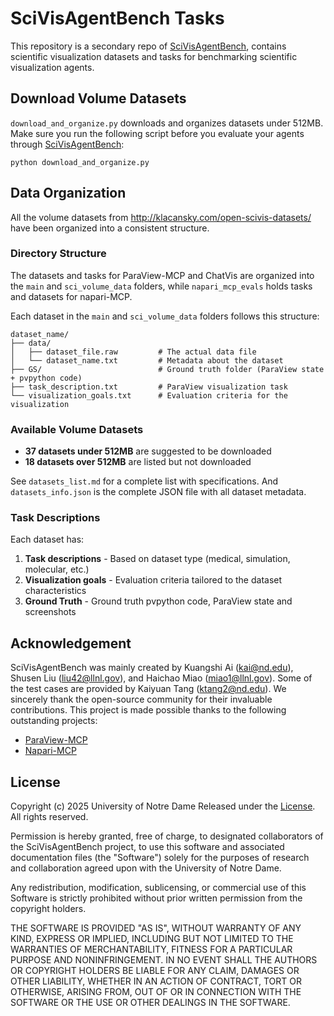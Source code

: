 # SciVisAgentBench Tasks

This repository is a secondary repo of [SciVisAgentBench](https://github.com/KuangshiAi/SciVisAgentBench), contains scientific visualization datasets and tasks for benchmarking scientific visualization agents.

## Download Volume Datasets
`download_and_organize.py` downloads and organizes datasets under 512MB. Make sure you run the following script before you evaluate your agents through [SciVisAgentBench](https://github.com/KuangshiAi/SciVisAgentBench):
```shell
python download_and_organize.py
```

## Data Organization

All the volume datasets from http://klacansky.com/open-scivis-datasets/ have been organized into a consistent structure.

### Directory Structure

The datasets and tasks for ParaView-MCP and ChatVis are organized into the `main` and `sci_volume_data` folders, while `napari_mcp_evals` holds tasks and datasets for napari-MCP.


Each dataset in the `main` and `sci_volume_data` folders follows this structure:
```
dataset_name/
├── data/
│   ├── dataset_file.raw         # The actual data file
│   └── dataset_name.txt         # Metadata about the dataset
├── GS/                          # Ground truth folder (ParaView state + pvpython code)
├── task_description.txt         # ParaView visualization task
└── visualization_goals.txt      # Evaluation criteria for the visualization
```

### Available Volume Datasets

- **37 datasets under 512MB** are suggested to be downloaded
- **18 datasets over 512MB** are listed but not downloaded

See `datasets_list.md` for a complete list with specifications. And `datasets_info.json` is the complete JSON file with all dataset metadata.

### Task Descriptions

Each dataset has:
1. **Task descriptions** - Based on dataset type (medical, simulation, molecular, etc.)
2. **Visualization goals** - Evaluation criteria tailored to the dataset characteristics
3. **Ground Truth** - Ground truth pvpython code, ParaView state and screenshots

## Acknowledgement

SciVisAgentBench was mainly created by Kuangshi Ai (kai@nd.edu), Shusen Liu (liu42@llnl.gov), and Haichao Miao (miao1@llnl.gov). Some of the test cases are provided by Kaiyuan Tang (ktang2@nd.edu). We sincerely thank the open-source community for their invaluable contributions. This project is made possible thanks to the following outstanding projects:

- [ParaView-MCP](https://github.com/LLNL/paraview_mcp)
- [Napari-MCP](https://github.com/LLNL/napari-mcp)

## License

Copyright (c) 2025 University of Notre Dame
Released under the [License](./LICENSE).
All rights reserved.

Permission is hereby granted, free of charge, to designated collaborators of the SciVisAgentBench project, to use this software and associated documentation files (the "Software") solely for the purposes of research and collaboration agreed upon with the University of Notre Dame.

Any redistribution, modification, sublicensing, or commercial use of this Software is strictly prohibited without prior written permission from the copyright holders.

THE SOFTWARE IS PROVIDED "AS IS", WITHOUT WARRANTY OF ANY KIND, EXPRESS OR IMPLIED, INCLUDING BUT NOT LIMITED TO THE WARRANTIES OF MERCHANTABILITY, FITNESS FOR A PARTICULAR PURPOSE AND NONINFRINGEMENT. IN NO EVENT SHALL THE AUTHORS OR COPYRIGHT HOLDERS BE LIABLE FOR ANY CLAIM, DAMAGES OR OTHER LIABILITY, WHETHER IN AN ACTION OF CONTRACT, TORT OR OTHERWISE, ARISING FROM, OUT OF OR IN CONNECTION WITH THE SOFTWARE OR THE USE OR OTHER DEALINGS IN THE SOFTWARE.
